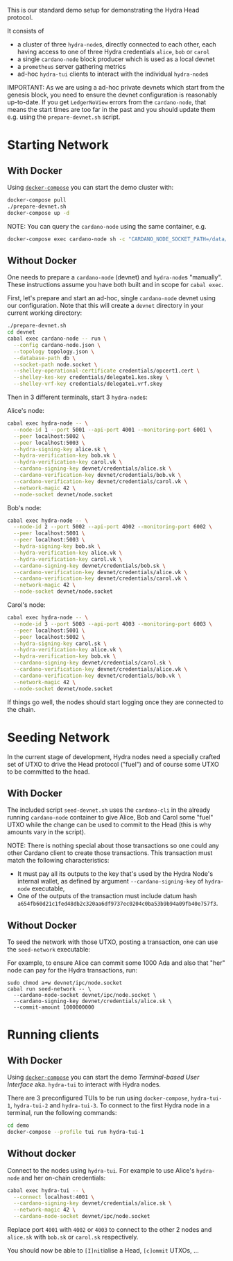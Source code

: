 This is our standard demo setup for demonstrating the Hydra Head protocol.

It consists of
- a cluster of three `hydra-node`s, directly connected to each other, each having access to one of three Hydra credentials `alice`, `bob` or `carol`
- a single `cardano-node` block producer which is used as a local devnet
- a `prometheus` server gathering metrics
- ad-hoc `hydra-tui` clients to interact with the individual `hydra-node`s

IMPORTANT: As we are using a ad-hoc private devnets which start from the genesis
block, you need to ensure the devnet configuration is reasonably up-to-date. If
you get `LedgerNoView` errors from the `cardano-node`, that means the start
times are too far in the past and you should update them e.g. using the
`prepare-devnet.sh` script.

# Starting Network

## With Docker

Using [`docker-compose`](https://docs.docker.com/compose/) you can start the demo cluster with:
```sh
docker-compose pull
./prepare-devnet.sh
docker-compose up -d
```

NOTE: You can query the `cardano-node` using the same container, e.g.

``` sh
docker-compose exec cardano-node sh -c "CARDANO_NODE_SOCKET_PATH=/data/ipc/node.socket cardano-cli query utxo --testnet-magic 42 --whole-utxo"
```

## Without Docker

One needs to prepare a `cardano-node` (devnet) and `hydra-node`s "manually".
These instructions assume you have both built and in scope for `cabal exec`.

First, let's prepare and start an ad-hoc, single `cardano-node` devnet using our
configuration. Note that this will create a `devnet` directory in your current
working directory:

```sh
./prepare-devnet.sh
cd devnet
cabal exec cardano-node -- run \
  --config cardano-node.json \
  --topology topology.json \
  --database-path db \
  --socket-path node.socket \
  --shelley-operational-certificate credentials/opcert1.cert \
  --shelley-kes-key credentials/delegate1.kes.skey \
  --shelley-vrf-key credentials/delegate1.vrf.skey
```

Then in 3 different terminals, start 3 `hydra-node`s:

Alice's node:
```sh
cabal exec hydra-node -- \
  --node-id 1 --port 5001 --api-port 4001 --monitoring-port 6001 \
  --peer localhost:5002 \
  --peer localhost:5003 \
  --hydra-signing-key alice.sk \
  --hydra-verification-key bob.vk \
  --hydra-verification-key carol.vk \
  --cardano-signing-key devnet/credentials/alice.sk \
  --cardano-verification-key devnet/credentials/bob.vk \
  --cardano-verification-key devnet/credentials/carol.vk \
  --network-magic 42 \
  --node-socket devnet/node.socket
```

Bob's node:
```sh
cabal exec hydra-node -- \
  --node-id 2 --port 5002 --api-port 4002 --monitoring-port 6002 \
  --peer localhost:5001 \
  --peer localhost:5003 \
  --hydra-signing-key bob.sk \
  --hydra-verification-key alice.vk \
  --hydra-verification-key carol.vk \
  --cardano-signing-key devnet/credentials/bob.sk \
  --cardano-verification-key devnet/credentials/alice.vk \
  --cardano-verification-key devnet/credentials/carol.vk \
  --network-magic 42 \
  --node-socket devnet/node.socket
```

Carol's node:
```sh
cabal exec hydra-node -- \
  --node-id 3 --port 5003 --api-port 4003 --monitoring-port 6003 \
  --peer localhost:5001 \
  --peer localhost:5002 \
  --hydra-signing-key carol.sk \
  --hydra-verification-key alice.vk \
  --hydra-verification-key bob.vk \
  --cardano-signing-key devnet/credentials/carol.sk \
  --cardano-verification-key devnet/credentials/alice.vk \
  --cardano-verification-key devnet/credentials/bob.vk \
  --network-magic 42 \
  --node-socket devnet/node.socket
```

If things go well, the nodes should start logging once they are connected to the chain.


# Seeding Network

In the current stage of development, Hydra nodes need a specially crafted set of UTXO to drive the Head protocol ("fuel") and of course some UTXO to be committed to the head.

## With Docker

The included script `seed-devnet.sh` uses the `cardano-cli` in the already running `cardano-node` container to give Alice, Bob and Carol some "fuel" UTXO while the change can be used to commit to the Head (this is why amounts vary in the script).

NOTE: There is nothing special about those transactions so one could any other Cardano client to create those transactions. This transaction must match the following characteristics:
* It must pay all its outputs to the key that's used by the Hydra Node's internal wallet, as defined by argument `--cardano-signing-key` of `hydra-node` executable,
* One of the outputs of the transaction must include datum hash `a654fb60d21c1fed48db2c320aa6df9737ec0204c0ba53b9b94a09fb40e757f3`.

## Without Docker

To seed the network with those UTXO, posting a transaction, one can use the `seed-network` executable:

For example, to ensure Alice can commit some 1000 Ada and also that "her" node can pay for the Hydra transactions, run:

```
sudo chmod a+w devnet/ipc/node.socket
cabal run seed-network -- \
  --cardano-node-socket devnet/ipc/node.socket \
  --cardano-signing-key devnet/credentials/alice.sk \
  --commit-amount 1000000000
```

# Running clients

## With Docker

Using [`docker-compose`](https://docs.docker.com/compose/) you can start the demo _Terminal-based User Interface_ aka. `hydra-tui` to interact with Hydra nodes.

There are 3 preconfigured TUIs to be run using `docker-compose`, `hydra-tui-1`, `hydra-tui-2` and `hydra-tui-3`.
To connect to the first Hydra node in a terminal, run the following commands:

``` sh
cd demo
docker-compose --profile tui run hydra-tui-1
```

## Without docker

Connect to the nodes using `hydra-tui`. For example to use Alice's `hydra-node` and her on-chain
credentials:

```sh
cabal exec hydra-tui -- \
  --connect localhost:4001 \
  --cardano-signing-key devnet/credentials/alice.sk \
  --network-magic 42 \
  --cardano-node-socket devnet/ipc/node.socket
```

Replace port `4001` with `4002` or `4003` to connect to the other 2 nodes and
`alice.sk` with `bob.sk` or `carol.sk` respectively.

You should now be able to `[I]nit`ialise a Head, `[c]ommit` UTXOs, ...
